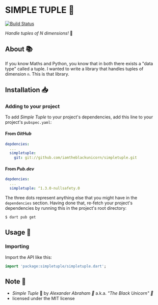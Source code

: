 # SIMPLE TUPLE :abacus:

[![Build Status](https://travis-ci.com/iamtheblackunicorn/simpletuple.svg?branch=main)](https://travis-ci.com/iamtheblackunicorn/simpletuple)

*Handle tuples of N dimensions!* :abacus:

## About :books:

If you know Maths and Python, you know that in both there exists a "data type" called a tuple.
I wanted to write a library that handles tuples of dimension `n`. This is that library.

## Installation :inbox_tray:

### Adding to your project

To add *Simple Tuple* to your project's dependencies, add this line to your project's `pubspec.yaml`:

#### From *GitHub*

```YAML
depdencies:
  ...
  simpletuple:
    git: git://github.com/iamtheblackunicorn/simpletuple.git
```

#### From *Pub.dev*

```YAML
depdencies:
  ...
  simpletuple: ^1.3.0-nullsafety.0
```

The three dots represent anything else that you might have in the `dependencies` section. Having done that, re-fetch your project's dependencies by running this in the project's root directory:

```bash
$ dart pub get
```

## Usage :hammer:

### Importing

Import the API like this:

```dart
import 'package:simpletuple/simpletuple.dart';
```

## Note :scroll:

- *Simple  Tuple* :abacus: by *Alexander Abraham :black_heart:* a.k.a. *"The Black Unicorn" :unicorn:*
- licensed under the MIT license
